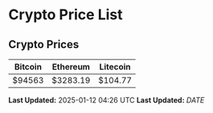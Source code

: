 # Crypto Price List

## Crypto Prices
| Bitcoin | Ethereum | Litecoin |
| ------- | -------- | -------- |
| $94563 | $3283.19 | $104.77 |
**Last Updated:** 2025-01-12 04:26 UTC
**Last Updated:** $DATE$
